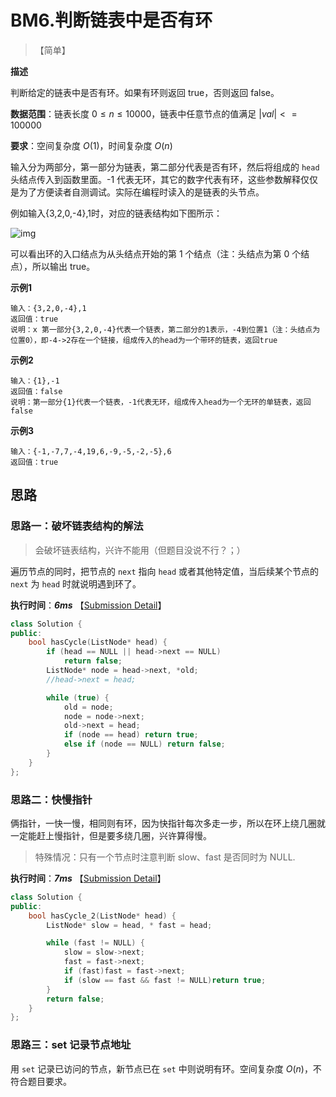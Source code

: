 # BM6.判断链表中是否有环

> 【简单】

**描述**

判断给定的链表中是否有环。如果有环则返回 true，否则返回 false。

**数据范围**：链表长度 $0 \le n \le 10000$，链表中任意节点的值满足 $|val| <= 100000$

**要求**：空间复杂度 $O(1)$，时间复杂度 $O(n)$

输入分为两部分，第一部分为链表，第二部分代表是否有环，然后将组成的 `head` 头结点传入到函数里面。-1 代表无环，其它的数字代表有环，这些参数解释仅仅是为了方便读者自测调试。实际在编程时读入的是链表的头节点。

例如输入{3,2,0,-4},1时，对应的链表结构如下图所示：

![img](https://uploadfiles.nowcoder.com/images/20220110/423483716_1641800950920/0710DD5D9C4D4B11A8FA0C06189F9E9C)

可以看出环的入口结点为从头结点开始的第 1 个结点（注：头结点为第 0 个结点），所以输出 true。

**示例1**

```
输入：{3,2,0,-4},1
返回值：true
说明：x 第一部分{3,2,0,-4}代表一个链表，第二部分的1表示，-4到位置1（注：头结点为位置0），即-4->2存在一个链接，组成传入的head为一个带环的链表，返回true             
```

**示例2**

```
输入：{1},-1
返回值：false
说明：第一部分{1}代表一个链表，-1代表无环，组成传入head为一个无环的单链表，返回false       
```

**示例3**

```
输入：{-1,-7,7,-4,19,6,-9,-5,-2,-5},6
返回值：true
```

## 思路

### 思路一：破坏链表结构的解法

> 会破坏链表结构，兴许不能用（但题目没说不行？；）

遍历节点的同时，把节点的 `next` 指向 `head` 或者其他特定值，当后续某个节点的 `next` 为 `head` 时就说明遇到环了。

**执行时间**：***6ms*** 【[Submission Detail](https://www.nowcoder.com/profile/443580699/codeBookDetail?submissionId=152320671)】

```cpp
class Solution {
public:
	bool hasCycle(ListNode* head) {
		if (head == NULL || head->next == NULL)
			return false;
		ListNode* node = head->next, *old;
		//head->next = head;

		while (true) {
			old = node;
			node = node->next;
			old->next = head;
			if (node == head) return true;
			else if (node == NULL) return false;
		}
	}
};
```

### 思路二：快慢指针

俩指针，一快一慢，相同则有环，因为快指针每次多走一步，所以在环上绕几圈就一定能赶上慢指针，但是要多绕几圈，兴许算得慢。

> 特殊情况：只有一个节点时注意判断 slow、fast 是否同时为 NULL.

**执行时间**：***7ms*** 【[Submission Detail](https://www.nowcoder.com/profile/443580699/codeBookDetail?submissionId=152323850)】

```cpp
class Solution {
public:
	bool hasCycle_2(ListNode* head) {
		ListNode* slow = head, * fast = head;

		while (fast != NULL) {
			slow = slow->next;
			fast = fast->next;
			if (fast)fast = fast->next;
			if (slow == fast && fast != NULL)return true;
		}
		return false;
	}
};
```

### 思路三：set 记录节点地址

用 `set` 记录已访问的节点，新节点已在 `set` 中则说明有环。空间复杂度 $O(n)$，不符合题目要求。
